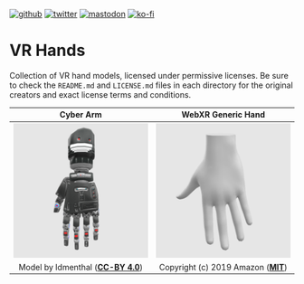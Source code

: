 [![github](https://flat.badgen.net/badge/icon/github?icon=github&label)](https://github.com/mrxz/vr-hands/)
[![twitter](https://flat.badgen.net/badge/twitter/@noerihuisman/blue?icon=twitter&label)](https://twitter.com/noerihuisman)
[![mastodon](https://flat.badgen.net/badge/mastodon/@noerihuisman@arvr.social/blue?icon=mastodon&label)](https://arvr.social/@noerihuisman)
[![ko-fi](https://img.shields.io/badge/ko--fi-buy%20me%20a%20coffee-ff5f5f?style=flat-square)](https://ko-fi.com/fernsolutions)

# VR Hands
Collection of VR hand models, licensed under permissive licenses. Be sure to check the `README.md` and `LICENSE.md` files in each directory for the original creators and exact license terms and conditions.

| Cyber Arm | WebXR Generic Hand |
|:---------:|:---------:|
| <a href="./cyber-arm/README.md"><img src="./cyber-arm/thumbnail.png" width="256px"></a> | <a href="./generic-hand/README.md"><img src="./generic-hand/thumbnail.png" width="256px"></a> |
| Model by Idmenthal ([**CC-BY 4.0**](https://creativecommons.org/licenses/by/4.0/)) | Copyright (c) 2019 Amazon ([**MIT**](https://github.com/immersive-web/webxr-input-profiles/blob/0be92ac42bf72ae4de9510969fe15f400bccc2b7/packages/assets/LICENSE.md)) |